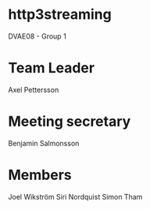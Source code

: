 # http3streaming
DVAE08 - Group 1 

# Team Leader
Axel Pettersson

# Meeting secretary
Benjamin Salmonsson

# Members
Joel Wikström 
Siri Nordquist 
Simon Tham 


